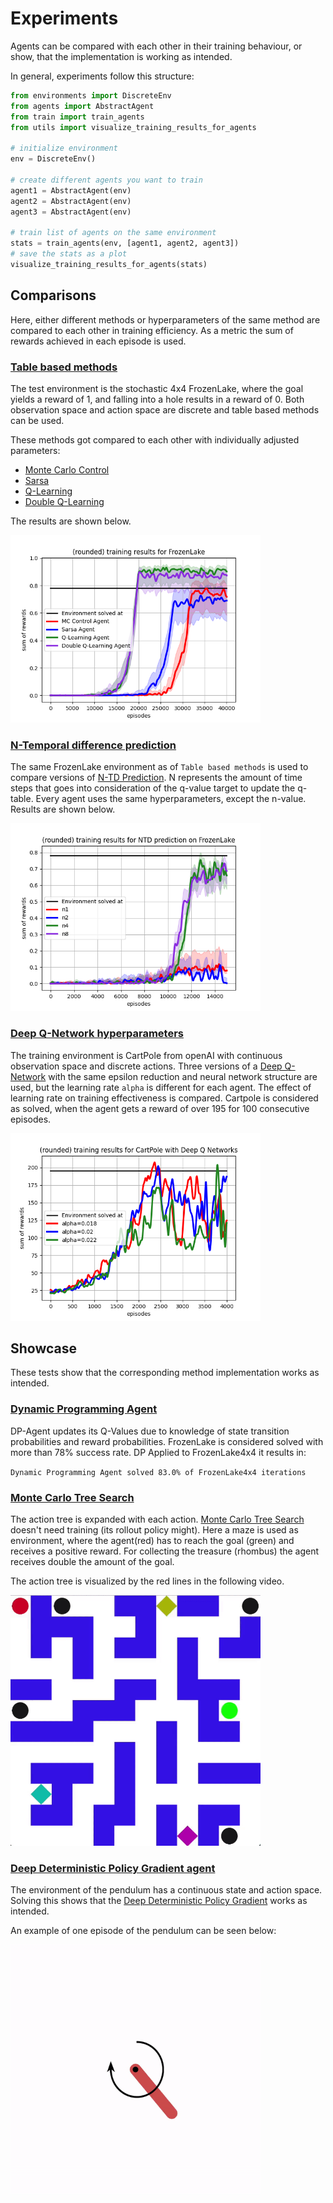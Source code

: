 # Experiments
<!-- TODO: 1. DQN schaffen 2. MCTS Baum 3. DDPG schaffen  -->

Agents can be compared with each other in their training behaviour, or show, that the implementation is working as
intended. 

In general, experiments follow this structure: 

```python
from environments import DiscreteEnv
from agents import AbstractAgent
from train import train_agents
from utils import visualize_training_results_for_agents

# initialize environment
env = DiscreteEnv()

# create different agents you want to train
agent1 = AbstractAgent(env)
agent2 = AbstractAgent(env)
agent3 = AbstractAgent(env)

# train list of agents on the same environment
stats = train_agents(env, [agent1, agent2, agent3])
# save the stats as a plot
visualize_training_results_for_agents(stats)
```

## Comparisons

Here, either different methods or hyperparameters of the same method are compared to each other in 
training efficiency. As a metric the sum of rewards achieved in each episode is used.   

### [Table based methods](/experiments/comparison_table_based_methods.py)
The test environment is the stochastic 4x4 FrozenLake, where the goal yields a reward of 1, and falling into a hole
results in a reward of 0. Both observation space and action space are discrete and table based methods can be used. 

These methods got compared to each other with individually adjusted parameters: 
- [Monte Carlo Control](/agents/mc_control_agent.py)
- [Sarsa](/agents/sarsa_agent.py)
- [Q-Learning](/agents/q_learning_agent.py)
- [Double Q-Learning](/agents/double_q_learning_agent.py)

The results are shown below. 

<img src="./plots/table_based_models_frozen_lake.png" width="400" />

### [N-Temporal difference prediction](/experiments/comparison_n_for_ntd_prediction.py)

The same FrozenLake environment as of `Table based methods` is used to compare versions of [N-TD Prediction](/agents/n_td_prediction_agent.py). 
N represents the amount of time steps that goes into consideration of the q-value target to update the q-table. 
Every agent uses the same hyperparameters, except the n-value. Results are shown below.   

<img src="./plots/comparison_n_step_td_prediction.png" width="400" />

### [Deep Q-Network hyperparameters](/experiments/comparison_dqn_hyperparameters.py)
The training environment is CartPole from openAI with continuous observation space and discrete actions. 
Three versions of a [Deep Q-Network](/agents/deep_q_network_agent.py) with the same epsilon reduction and neural network structure
are used, but the learning rate `alpha` is different for each agent. 
The effect of learning rate on training effectiveness is compared. Cartpole is considered as solved, when the agent gets
a reward of over 195 for 100 consecutive episodes.  

<img src="./plots/comparison_dqn_cart_pole.png" width="400" />


## Showcase
These tests show that the corresponding method implementation works as intended.

### [Dynamic Programming Agent](/experiments/showcase_dp.py)
DP-Agent updates its Q-Values due to knowledge of state transition probabilities
and reward probabilities. FrozenLake is considered solved with more than 78% success rate. DP Applied to FrozenLake4x4 it results in: 

`Dynamic Programming Agent solved 83.0% of FrozenLake4x4 iterations`

### [Monte Carlo Tree Search](/experiments/showcase_mcts.py)
The action tree is expanded with each action. [Monte Carlo Tree Search](/agents/mc_tree_search_agent.py) doesn't need training (its rollout policy might). 
Here a maze is used as environment, where the agent(red) has to reach the goal (green) and receives a positive reward. 
For collecting the treasure (rhombus) the agent receives double the amount of the goal. 

The action tree is visualized by the red lines in the following video. 

<img src="./monitoring/mcts/openaigym.video.gif" width="400" />

### [Deep Deterministic Policy Gradient agent](/experiments/showcase_ddpg.py)
The environment of the pendulum has a continuous state and action space. Solving this shows that
the [Deep Deterministic Policy Gradient](/agents/deep_deterministic_policy_gradient_agent.py) works as intended. 

An example of one episode of the pendulum can be seen below:

<img src="./monitoring/ddpg/openaigym.video.gif" width="400" />

  
